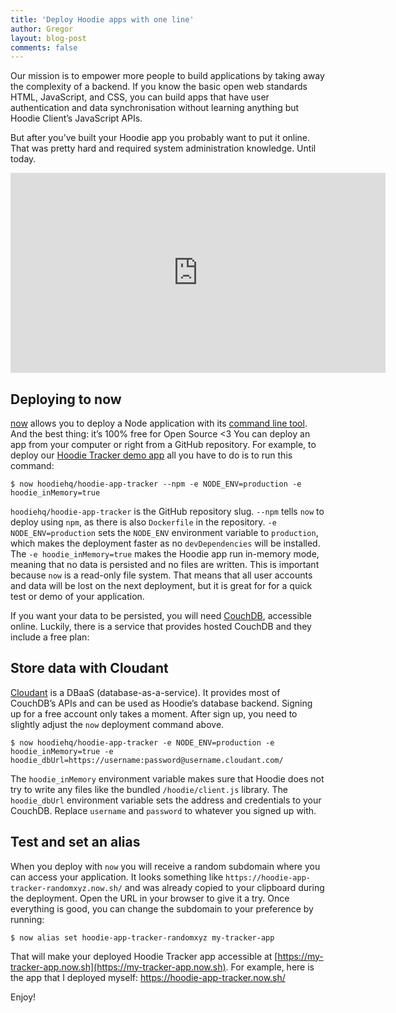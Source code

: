 ```yaml
---
title: 'Deploy Hoodie apps with one line'
author: Gregor
layout: blog-post
comments: false
---
```


Our mission is to empower more people to build applications by taking away the complexity of a backend. If you know the basic open web standards HTML, JavaScript, and CSS, you can build apps that have user authentication and data synchronisation without learning anything but Hoodie Client’s JavaScript APIs.

But after you’ve built your Hoodie app you probably want to put it online. That was pretty hard and required system administration knowledge. Until today.

<iframe width="600" height="320" src="https://www.youtube.com/embed/OVWCnEmjZBc" frameborder="0" allowfullscreen></iframe>

## Deploying to now

[now](https://zeit.co/now/) allows you to deploy a Node application with its [command line tool](https://github.com/zeit/now-cli). And the best thing: it’s 100% free for Open Source <3 You can deploy an app from your computer or right from a GitHub repository. For example, to deploy our [Hoodie Tracker demo app](https://github.com/hoodiehq/hoodie-app-tracker) all you have to do is to run this command:

```
$ now hoodiehq/hoodie-app-tracker --npm -e NODE_ENV=production -e hoodie_inMemory=true
```

`hoodiehq/hoodie-app-tracker` is the GitHub repository slug. `--npm` tells `now` to deploy using `npm`, as there is also `Dockerfile` in the repository. `-e NODE_ENV=production` sets the `NODE_ENV` environment variable to `production`, which makes the deployment faster as no `devDependencies` will be installed. The `-e hoodie_inMemory=true` makes the Hoodie app run in-memory mode, meaning that no data is persisted and no files are written. This is important because `now` is a read-only file system. That means that all user accounts and data will be lost on the next deployment, but it is great for for a quick test or demo of your application.

If you want your data to be persisted, you will need [CouchDB](https://couchdb.apache.org/), accessible online. Luckily, there is a service that provides hosted CouchDB and they include a free plan:

## Store data with Cloudant

[Cloudant](https://cloudant.com/) is a DBaaS (database-as-a-service). It provides most of CouchDB’s APIs and can be used as Hoodie’s database backend. Signing up for a free account only takes a moment. After sign up, you need to slightly adjust the `now` deployment command above.

```
$ now hoodiehq/hoodie-app-tracker -e NODE_ENV=production -e hoodie_inMemory=true -e hoodie_dbUrl=https://username:password@username.cloudant.com/
```

The `hoodie_inMemory` environment variable makes sure that Hoodie does not try to write any files like the bundled `/hoodie/client.js` library. The `hoodie_dbUrl` environment variable sets the address and credentials to your CouchDB. Replace `username` and `password` to whatever you signed up with.

## Test and set an alias

When you deploy with `now` you will receive a random subdomain where you can access your application. It looks something like `https://hoodie-app-tracker-randomxyz.now.sh/` and was already copied to your clipboard during the deployment. Open the URL in your browser to give it a try. Once everything is good, you can change the subdomain to your preference by running:

```
$ now alias set hoodie-app-tracker-randomxyz my-tracker-app
```

That will make your deployed Hoodie Tracker app accessible at [https://my-tracker-app.now.sh](https://my-tracker-app.now.sh). For example, here is the app that I deployed myself: https://hoodie-app-tracker.now.sh/

Enjoy!

